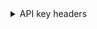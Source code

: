 <details>
  <summary>API key headers</summary>

From `v1.27.7`, `v1.26.12` and `v1.25.27`, `X-Goog-Vertex-Api-Key` and `X-Goog-Studio-Api-Key` headers are supported for Vertex AI users and Gemini API respectively. We recommend these headers for highest compatibility.
<br/>

Consider `X-Google-Vertex-Api-Key`, `X-Google-Studio-Api-Key`, `X-Google-Api-Key` and `X-PaLM-Api-Key` deprecated.

</details>
